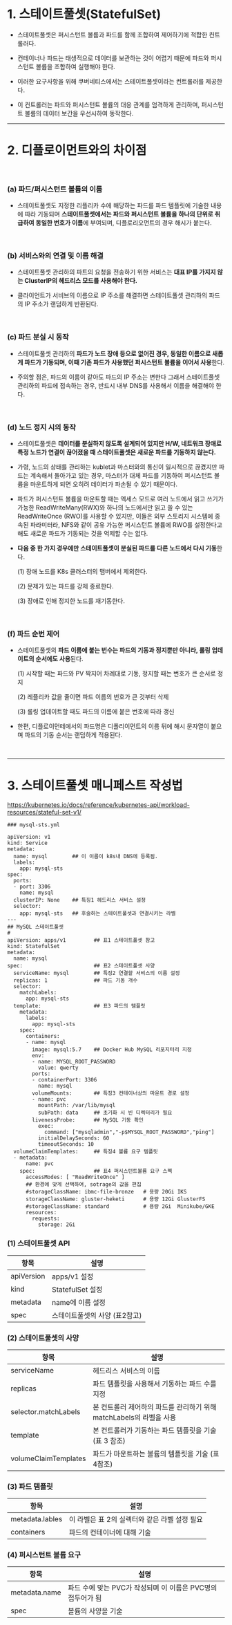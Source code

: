 
# 1. 스테이트풀셋(StatefulSet)

+ 스테이트풀셋은 퍼시스턴트 볼륨과 파드를 함께 조합하여 제어하기에 적합한 컨트롤러다.

+ 컨테이너나 파드는 태생적으로 데이터를 보관하는 것이 어렵기 때문에 파드와 퍼시스턴트 볼륨을 조합하여 실행해야 한다.

+ 이러한 요구사항을 위해 쿠버네티스에서는 스테이트풀셋이라는 컨트롤러를 제공한다.

+ 이 컨트롤러는 파드와 퍼시스턴트 볼륨의 대응 관계를 엄격하게 관리하며, 퍼시스턴트 볼륨의 데이터 보간을 우선시하여 동작한다.

----

# 2. 디플로이먼트와의 차이점
<br>
 
### (a) 파드/퍼시스턴트 볼륨의 이름

+ 스테이트풀셋도 지정한 리플리카 수에 해당하는 파드를 파드 템플릿에 기술한 내용에 따라 기동되며 **스테이트풀셋에서는 파드와 퍼시스턴트 볼륨을 하나의 단위로 취급하여 동일한 번호가 이름**에 부여되며, 디플로리오먼트의 경우 해시가 붙는다.
<br>
 
### (b) 서비스와의 연결 및 이름 해결

+ 스테이트풀셋 관리하의 파트의 요청을 전송하기 위한 서비스는 **대표 IP를 가지지 않는 ClusterIP의 헤드리스 모드를 사용해야 한다.**

+ 클라이언트가 서비브의 이름으로 IP 주소를 해결하면 스테이트풀셋 관리하의 파드의 IP 주소가 랜덤하게 반환된다.
<br>
 
### (c) 파드 분실 시 동작

+ 스테이트풀셋 관리하의 **파드가 노드 장애 등으로 없어진 경우, 동일한 이름으로 새롭게 파드가 기동되며, 이때 기존 파드가 사용했던 퍼시스턴트 볼륨을 이어서 사용**한다.

+ 주의할 점은, 파드의 이름이 같아도 파드의 IP 주소는 변한다 그래서 스테이트풀셋 관리하의 파드에 접속하는 경우, 반드시 내부 DNS를 사용해서 이름을 해결해야 한다.
<br>
 
### (d) 노드 정지 시의 동작

+ 스테이트풀셋은 **데이터를 분실하지 않도록 설계되어 있지만 H/W, 네트워크 장애로 특정 노드가 연결이 끊어졌을 때 스테이트풀셋은 새로운 파드를 기동하지 않는다.**

+ 가령, 노드의 상태를 관리하는 kublet과 마스터와의 통신이 일시적으로 끊겼지만 파드는 계속해서 돌아가고 있는 경우, 마스터가 대체 파드를 기동하여 퍼시스턴트 볼륨을 마운트하게 되면 오히려 데이터가 파손될 수 있기 때문이다.

+ 파드가 퍼시스턴트 볼륨을 마운트할 때는 엑세스 모드로 여러 노드에서 읽고 쓰기가 가능한 ReadWriteMany(RWX)와 하나의 노드에서만 읽고 쓸 수 있는 ReadWriteOnce (RWO)를 사용할 수 있지만, 이들은 외부 스토리지 시스템에 종속된 파라미터라, NFS와 같이 공유 가능한 퍼시스턴트 볼륨에 RWO를 설정한다고 해도 새로운 파드가 기동되는 것을 억제할 수는 없다.
 
+ **다음 중 한 가지 경우에만 스테이트풀셋이 분실된 파드를 다른 노드에서 다시 기동**한다.

  (1) 장애 노드를 K8s 클러스터의 맴버에서 제외한다.

  (2) 문제가 있는 파드를 강제 종료한다.

  (3) 장애로 인해 정지한 노드를 재기동한다.
<br>

### (f) 파드 순번 제어 

+ 스테이트풀셋의 **파드 이름에 붙는 번수는 파드의 기동과 정지뿐만 아니라, 롤링 업데이트의 순서에도 사용**된다.

  (1) 시작할 때는 파드와 PV 짝지어 차례대로 기동, 정지할 때는 번호가 큰 순서로 정지

  (2) 레플리카 값을 줄이면 파드 이름의 번호가 큰 것부터 삭제

  (3) 롤링 업데이트할 때도 파드의 이름에 붙은 번호에 따라 갱신

+ 한편, 디플로이먼테에서의 파드명은 디폴리이먼트의 이름 뒤에 해시 문자열이 붙으며 파드의 기동 순서는 랜덤하게 적용된다.
<br>

---- 

# 3. 스테이트풀셋 매니페스트 작성법

https://kubernetes.io/docs/reference/kubernetes-api/workload-resources/stateful-set-v1/

```
### mysql-sts.yml

apiVersion: v1
kind: Service
metadata:
  name: mysql        ## 이 이름이 k8s내 DNS에 등록됨.
  labels:
    app: mysql-sts
spec:
  ports:
  - port: 3306
    name: mysql
  clusterIP: None    ## 특징1 헤드리스 서비스 설정
  selector:
    app: mysql-sts   ## 후술하는 스테이트풀셋과 연결시키는 라벨
---
## MySQL 스테이트풀셋
#
apiVersion: apps/v1         ## 표1 스테이트풀셋 참고
kind: StatefulSet
metadata:
  name: mysql
spec:                       ## 표2 스테이트풀셋 사양
  serviceName: mysql        ## 특징2 연결할 서비스의 이름 설정
  replicas: 1               ## 파드 기동 개수
  selector:
    matchLabels:
      app: mysql-sts
  template:                 ## 표3 파드의 템플릿
    metadata:
      labels:
        app: mysql-sts
    spec:
      containers:
      - name: mysql
        image: mysql:5.7    ## Docker Hub MySQL 리포지터리 지정
        env:
        - name: MYSQL_ROOT_PASSWORD
          value: qwerty
        ports:
        - containerPort: 3306
          name: mysql
        volumeMounts:       ## 특징3 컨테이너상의 마운트 경로 설정
        - name: pvc
          mountPath: /var/lib/mysql
          subPath: data     ## 초기화 시 빈 디렉터리가 필요
        livenessProbe:      ## MySQL 기동 확인
          exec:
            command: ["mysqladmin","-p$MYSQL_ROOT_PASSWORD","ping"]
          initialDelaySeconds: 60
          timeoutSeconds: 10
  volumeClaimTemplates:     ## 특징4 볼륨 요구 템플릿
  - metadata:
      name: pvc
    spec:                   ## 표4 퍼시스턴트볼륨 요구 스펙
      accessModes: [ "ReadWriteOnce" ]
      ## 환경에 맞게 선택하여, sotrage의 값을 편집
      #storageClassName: ibmc-file-bronze   # 용량 20Gi IKS
      storageClassName: gluster-heketi      # 용량 12Gi GlusterFS
      #storageClassName: standard           # 용량 2Gi  Minikube/GKE
      resources:
        requests:
          storage: 2Gi
```

### (1) 스테이트풀셋 API

|항목|설명|
|------|---|
|apiVersion|apps/v1 설정|
|kind|StatefulSet 설정|
|metadata|name에 이름 설정|
|spec|스테이트풀셋의 사양 (표2참고)|

### (2) 스테이트풀셋의 사양

|항목|설명|
|------|---|
|serviceName|헤드리스 서비스의 이름|
|replicas|파드 템플릿을 사용해서 기동하는 파드 수를 지정|
|selector.matchLabels|본 컨트롤러 제어하의 파드를 관리하기 위해 matchLabels의 라벨을 사용|
|template|본 컨트롤러가 기동하는 파드 템플릿을 기술 (표 3 참조)|
|volumeClaimTemplates|파드가 마운트하는 볼륨의 템플릿을 기술 (표 4참조)|

### (3) 파드 템플릿

|항목|설명|
|------|---|
|metadata.lables|이 라벨은 표 2의 실렉터와 같은 라벨 설정 필요|
|containers|파드의 컨테이너에 대해 기술|

### (4) 퍼시스턴트 볼륨 요구

|항목|설명|
|------|---|
|metadata.name|파드 수에 맞는 PVC가 작성되며 이 이름은 PVC명의 접두어가 됨|
|spec|볼륨의 사양을 기술|